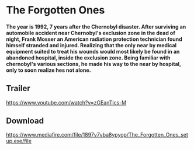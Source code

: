 # The Forgotten Ones

#### The year is 1992, 7 years after the Chernobyl disaster. After surviving an automobile accident near Chernobyl's exclusion zone in the dead of night, Frank Mosser an American radiation protection technician found himself stranded and injured. Realizing that the only near by medical equipment suited to treat his wounds would most likely be found in an abandoned hospital, inside the exclusion zone. Being familiar with chernobyl's various sections, he made his way to the near by hospital, only to soon realize hes not alone.

## Trailer
https://www.youtube.com/watch?v=zGEanTics-M

## Download
https://www.mediafire.com/file/1897v7vba8ypyop/The_Forgotten_Ones_setup.exe/file

